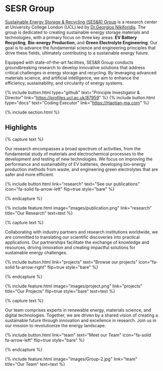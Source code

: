 ---
---

# SESR Group

[Sustainable Energy Storage & Recycling (SES&R) Group](https://SESR-Group.github.io) is a research center at University College London (UCL) led by [Dr.Georgios Nikiforidis](https://www.ucl.ac.uk/institute-for-materials-discovery/people/dr-georgios-nikiforidis). The group is dedicated to creating sustainable energy storage materials and technologies, with a primary focus on three key areas: **EV Battery Recycling**, **Bio-energy Production**, and **Green Electrolyte Engineering**. Our goal is to advance the fundamental science and engineering principles that drive these fields, ultimately contributing to a sustainable energy future.

Equipped with state-of-the-art facilities, SES&R Group conducts groundbreaking research to develop innovative solutions that address critical challenges in energy storage and recycling. By leveraging advanced materials science, and artificial intelligence, we aim to enhance the efficiency, sustainability, and circularity of energy systems.

{%
  include button.html
  type="github"
  text="Principle Investigator & Director"
  link="https://profiles.ucl.ac.uk/87959"
%}
{%
  include button.html
  type="docs"
  text="Coding Executor"
  link="https://Haotian-ma.com"
%}

{% include section.html %}

## Highlights

{% capture text %}

Our research encompasses a broad spectrum of activities, from the fundamental study of materials and electrochemical processes to the development and testing of new technologies. We focus on improving the performance and sustainability of EV batteries, developing bio-energy production methods from waste, and engineering green electrolytes that are safer and more efficient.

{%
  include button.html
  link="research"
  text="See our publications"
  icon="fa-solid fa-arrow-left"
  flip=true
  style="bare"
%}

{% endcapture %}

{%
  include feature.html
  image="images/publication.png"
  link="research"
  title="Our Research"
  text=text
%}

{% capture text %}

Collaborating with industry partners and research institutions worldwide, we are committed to translating our scientific discoveries into practical applications. Our partnerships facilitate the exchange of knowledge and resources, driving innovation and creating impactful solutions for sustainable energy challenges.

{%
  include button.html
  link="projects"
  text="Browse our projects"
  icon="fa-solid fa-arrow-right"
  flip=true
  style="bare"
%}

{% endcapture %}

{%
  include feature.html
  image="images/project.png"
  link="projects"
  title="Our Projects"
  flip=true
  style="bare"
  text=text
%}

{% capture text %}

Our team comprises experts in renewable energy, materials science, and digital technologies. Together, we are driven by a shared vision of creating a sustainable future through innovation and excellence in research. Join us in our mission to revolutionize the energy landscape.

{%
  include button.html
  link="team"
  text="Meet our Team"
  icon="fa-solid fa-arrow-left"
  flip=true
  style="bare"
%}

{% endcapture %}

{%
  include feature.html
  image="images/Group-2.jpg"
  link="team"
  title="Our Team"
  text=text
%}
